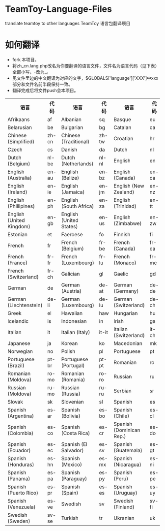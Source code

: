 TeamToy-Language-Files
======================

translate teamtoy to other languages
TeamToy 语言包翻译项目

# 如何翻译
- fork 本项目。
- 将zh_cn.lang.php改名为你要翻译的语言文件，文件名为语言代码（见下表）全部小写，-改为_。
- 见文件里边的中文翻译为对应的文字，$GLOBALS['language']['XXX']中xxx部分和文件名前半段保持一致。
- 翻译完成后将文件push会本项目。


<table><tbody><tr><th>语言</th><th>代码</th><th>语言</th><th>代码</th><th>语言</th><th>代码</th></tr><tr><td>Afrikaans</td><td>af</td><td>Albanian</td><td>sq</td><td>Basque</td><td>eu</td></tr><tr><td>Belarusian</td><td>be</td><td>Bulgarian</td><td>bg</td><td>Catalan</td><td>ca</td></tr><tr><td>Chinese (Simplified)</td><td>zh-cn</td><td>Chinese (Traditional)</td><td>zh-tw</td><td>Croatian</td><td>hr</td></tr><tr><td>Czech</td><td>cs</td><td>Danish</td><td>da</td><td>Dutch</td><td>nl</td></tr><tr><td>Dutch (Belgium)</td><td>nl-be</td><td>Dutch (Netherlands)</td><td>nl-nl</td><td>English</td><td>en</td></tr><tr><td>English (Australia)</td><td>en-au</td><td>English (Belize)</td><td>en-bz</td><td>English (Canada)</td><td>en-ca</td></tr><tr><td>English (Ireland)</td><td>en-ie</td><td>English (Jamaica)</td><td>en-jm</td><td>English (New Zealand)</td><td>en-nz</td></tr><tr><td>English (Phillipines)</td><td>en-ph</td><td>English (South Africa)</td><td>en-za</td><td>English (Trinidad)</td><td>en-tt</td></tr><tr><td>English (United Kingdom)</td><td>en-gb</td><td>English (United States)</td><td>en-us</td><td>English (Zimbabwe)</td><td>en-zw</td></tr><tr><td>Estonian</td><td>et</td><td>Faeroese</td><td>fo</td><td>Finnish</td><td>fi</td></tr><tr><td>French</td><td>fr</td><td>French (Belgium)</td><td>fr-be</td><td>French (Canada)</td><td>fr-ca</td></tr><tr><td>French (France)</td><td>fr-fr</td><td>French (Luxembourg)</td><td>fr-lu</td><td>French (Monaco)</td><td>fr-mc</td></tr><tr><td>French (Switzerland)</td><td>fr-ch</td><td>Galician</td><td>gl</td><td>Gaelic</td><td>gd</td></tr><tr><td>German</td><td>de</td><td>German (Austria)</td><td>de-at</td><td>German (Germany)</td><td>de-de</td></tr><tr><td>German (Liechtenstein)</td><td>de-li</td><td>German (Luxembourg)</td><td>de-lu</td><td>German (Switzerland)</td><td>de-ch</td></tr><tr><td>Greek</td><td>el</td><td>Hawaiian</td><td>haw</td><td>Hungarian</td><td>hu</td></tr><tr><td>Icelandic</td><td>is</td><td>Indonesian</td><td>in</td><td>Irish</td><td>ga</td></tr><tr><td>Italian</td><td>it</td><td>Italian (Italy)</td><td>it-it</td><td>Italian (Switzerland)</td><td>it-ch</td></tr><tr><td>Japanese</td><td>ja</td><td>Korean</td><td>ko</td><td>Macedonian</td><td>mk</td></tr><tr><td>Norwegian</td><td>no</td><td>Polish</td><td>pl</td><td>Portuguese</td><td>pt</td></tr><tr><td>Portuguese (Brazil)</td><td>pt-br</td><td>Portuguese (Portugal)</td><td>pt-pt</td><td>Romanian</td><td>ro</td></tr><tr><td>Romanian (Moldova)</td><td>ro-mo</td><td>Romanian (Romania)</td><td>ro-ro</td><td>Russian</td><td>ru</td></tr><tr><td>Russian (Moldova)</td><td>ru-mo</td><td>Russian (Russia)</td><td>ru-ru</td><td>Serbian</td><td>sr</td></tr><tr><td>Slovak</td><td>sk</td><td>Slovenian</td><td>sl</td><td>Spanish</td><td>es</td></tr><tr><td>Spanish (Argentina)</td><td>es-ar</td><td>Spanish (Bolivia)</td><td>es-bo</td><td>Spanish (Chile)</td><td>es-cl</td></tr><tr><td>Spanish (Colombia)</td><td>es-co</td><td>Spanish (Costa Rica)</td><td>es-cr</td><td>Spanish (Dominican Rep.)</td><td>es-do</td></tr><tr><td>Spanish (Ecuador)</td><td>es-ec</td><td>Spanish (El Salvador)</td><td>es-sv</td><td>Spanish (Guatemala)</td><td>es-gt</td></tr><tr><td>Spanish (Honduras)</td><td>es-hn</td><td>Spanish (Mexico)</td><td>es-mx</td><td>Spanish (Nicaragua)</td><td>es-ni</td></tr><tr><td>Spanish (Panama)</td><td>es-pa</td><td>Spanish (Paraguay)</td><td>es-py</td><td>Spanish (Peru)</td><td>es-pe</td></tr><tr><td>Spanish (Puerto Rico)</td><td>es-pr</td><td>Spanish (Spain)</td><td>es-es</td><td>Spanish (Uruguay)</td><td>es-uy</td></tr><tr><td>Spanish (Venezuela)</td><td>es-ve</td><td>Swedish</td><td>sv</td><td>Swedish (Finland)</td><td>sv-fi</td></tr><tr><td>Swedish (Sweden)</td><td>sv-se</td><td>Turkish</td><td>tr</td><td>Ukranian</td><td>uk</td></tr></tbody></table>
